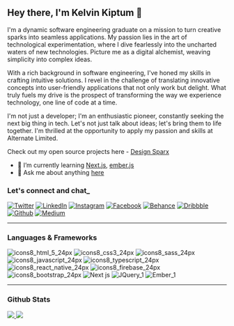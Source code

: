 ## Hey there, I'm Kelvin Kiptum 👋

I'm a dynamic software engineering graduate on a mission to turn creative sparks into seamless applications. My passion lies in the art of technological experimentation, where I dive fearlessly into the uncharted waters of new technologies. Picture me as a digital alchemist, weaving simplicity into complex ideas.

With a rich background in software engineering, I've honed my skills in crafting intuitive solutions. I revel in the challenge of translating innovative concepts into user-friendly applications that not only work but delight. What truly fuels my drive is the prospect of transforming the way we experience technology, one line of code at a time.

I'm not just a developer; I'm an enthusiastic pioneer, constantly seeking the next big thing in tech. Let's not just talk about ideas; let's bring them to life together. I'm thrilled at the opportunity to apply my passion and skills at Alternate Limited.

Check out my open source projects here - [Design Sparx](https://github.com/design-sparx)

- 🏫 I’m currently learning [Next.js](https://nextjs.org/), [ember.js](https://emberjs.com/)
- 💬 Ask me about anything [here](https://github.com/kelvink96/kelvink96/discussions/1)

### Let's connect and chat_
[![Twitter](https://user-images.githubusercontent.com/26582923/161824449-27ae496c-9e25-42d2-828f-3598a5e48c7b.png "Twitter")](https://twitter.com/kelvink_96 "Twitter")
[![LinkedIn](https://user-images.githubusercontent.com/26582923/161824990-2852597d-d5e1-418f-ad91-0e0163f6e862.png "LinkedIn")](https://www.linkedin.com/in/kelvink96/ "LinkedIn")
[![Instagram](https://user-images.githubusercontent.com/26582923/161825016-f2b24ae5-30d2-40e9-8d56-20c588270f2c.png "Instagram")](https://www.instagram.com/kelvink_96/ "Instagram")
[![Facebook](https://user-images.githubusercontent.com/26582923/161825048-0d766c58-06d4-4749-83dc-215eaa937d3f.png "Facebook")](https://www.facebook.com/kelvinkk96 "Facebook")
[![Behance](https://user-images.githubusercontent.com/26582923/161825067-9f258b76-29fb-46e1-9557-76134f2d5008.png "Behance")](https://www.behance.net/kelvink96 "Behance")
[![Dribbble](https://user-images.githubusercontent.com/26582923/161825090-f7451e92-a897-4b77-926b-55e1afe36ac9.png "Dribbble")](https://dribbble.com/kelvink96 "Dribbble")
[![Github](https://user-images.githubusercontent.com/26582923/161825122-51cee403-f702-49c7-81be-5fe06ebbdb64.png "Github")](https://github.com/kelvink96/kelvink96 "Github")
[![Medium](https://user-images.githubusercontent.com/26582923/161825134-12aef059-eba6-46f0-a01b-68341eeeced9.png "Medium")](https://medium.com/@kelvink96 "Medium")

***

### Languages & Frameworks
![icons8_html_5_24px](https://user-images.githubusercontent.com/26582923/161826345-89facc57-a966-48db-8e3a-d89a0b8b1ba8.png)
![icons8_css3_24px](https://user-images.githubusercontent.com/26582923/161826360-e8e7f81d-c8c4-40bf-8ca1-bc30fac207ad.png)
![icons8_sass_24px](https://user-images.githubusercontent.com/26582923/161826380-1de5840b-2ab3-4049-8129-42fb71f45e1c.png)
![icons8_javascript_24px](https://user-images.githubusercontent.com/26582923/161826421-714621ab-e6ff-49cd-bc11-ee12f455bee5.png)
![icons8_typescript_24px](https://user-images.githubusercontent.com/26582923/161826441-655e27ec-428f-4171-a0bf-45caa389843d.png)
![icons8_react_native_24px](https://user-images.githubusercontent.com/26582923/161826475-b74a4e3b-8c85-450c-b1b2-93bb6f1de32c.png)
![icons8_firebase_24px](https://user-images.githubusercontent.com/26582923/161826559-39fe25a0-f548-4627-961c-22a2dc8e9fcd.png)
![icons8_bootstrap_24px](https://user-images.githubusercontent.com/26582923/161826652-54422dfa-1b23-446a-b5d5-484ebc125bd6.png)
![Next js](https://github.com/kelvink96/kelvink96/assets/26582923/706658d3-81a1-4b38-b01b-2824143d1113)
![JQuery_1](https://github.com/kelvink96/kelvink96/assets/26582923/b10b0872-627a-4879-afb0-543b8405eaae)
![Ember_1](https://github.com/kelvink96/kelvink96/assets/26582923/8b3b1f4c-6617-4359-bff0-50e3bc23bcf4)

***

### Github Stats
[![](https://github-readme-stats.vercel.app/api?username=kelvink96&theme=yeblu&show_icons=true&count_private=true) ](https://github.com/kelvink96/github-readme-stats)
[![](https://github-readme-stats.vercel.app/api/top-langs/?username=kelvink96&theme=yeblu&layout=compact)](https://github.com/kelvink96/github-readme-stats) 

